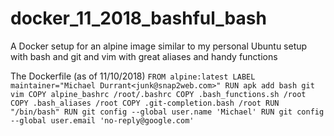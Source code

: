 # docker_11_2018_bashful_bash

A Docker setup for an alpine image 
similar to my personal Ubuntu setup
with bash and git and vim
with great aliases and handy functions

The Dockerfile (as of 11/10/2018)
`
FROM alpine:latest
LABEL maintainer="Michael Durrant<junk@snap2web.com>"
RUN apk add bash git vim
COPY alpine_bashrc /root/.bashrc
COPY .bash_functions.sh /root
COPY .bash_aliases /root
COPY .git-completion.bash /root
RUN "/bin/bash"
RUN git config --global user.name 'Michael'
RUN git config --global user.email 'no-reply@google.com'
`
